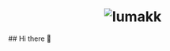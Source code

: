 <h1 align="center">
<img src="https://github.com/lumakk/lumakk/assets/170836218/b94c2655-a0af-46d9-884a-c8fb21f4d2d8" alt="lumakk">
</h1>
## Hi there 👋

<!--
**lumakk/lumakk** is a ✨ _special_ ✨ repository because its `README.md` (this file) appears on your GitHub profile.

Here are some ideas to get you started:

- 🔭 I’m currently working on ...
- 🌱 I’m currently learning ...
- 👯 I’m looking to collaborate on ...
- 🤔 I’m looking for help with ...
- 💬 Ask me about ...
- 📫 How to reach me: ...
- 😄 Pronouns: ...
- ⚡ Fun fact: ...
-->
